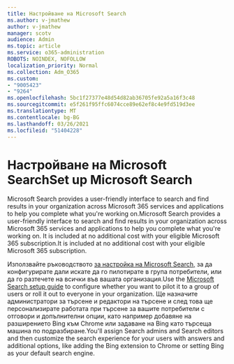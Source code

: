 ```yaml
---
title: Настройване на Microsoft Search
ms.author: v-jmathew
author: v-jmathew
manager: scotv
audience: Admin
ms.topic: article
ms.service: o365-administration
ROBOTS: NOINDEX, NOFOLLOW
localization_priority: Normal
ms.collection: Adm_O365
ms.custom:
- "9005423"
- "9264"
ms.openlocfilehash: 5bc1f27377e48d54d82ab36705fe92a5a16f3c48
ms.sourcegitcommit: e5f261f95ffc6074cce89e62ef8c4e9fd519d3ee
ms.translationtype: MT
ms.contentlocale: bg-BG
ms.lasthandoff: 03/26/2021
ms.locfileid: "51404228"
---
```

# <a name="set-up-microsoft-search"></a><span data-ttu-id="986cc-102">Настройване на Microsoft Search</span><span class="sxs-lookup"><span data-stu-id="986cc-102">Set up Microsoft Search</span></span>

<span data-ttu-id="986cc-103">Microsoft Search‎ provides a user-friendly interface to search and find results in your organization across ‎Microsoft 365‎ services and applications to help you complete what you're working on.</span><span class="sxs-lookup"><span data-stu-id="986cc-103">Microsoft Search‎ provides a user-friendly interface to search and find results in your organization across ‎Microsoft 365‎ services and applications to help you complete what you're working on.</span></span> <span data-ttu-id="986cc-104">It is included at no additional cost with your eligible ‎Microsoft 365‎ subscription.</span><span class="sxs-lookup"><span data-stu-id="986cc-104">It is included at no additional cost with your eligible ‎Microsoft 365‎ subscription.</span></span>

<span data-ttu-id="986cc-105">Използвайте ръководството [за настройка на Microsoft Search,](https://go.microsoft.com/fwlink/?linkid=2156919) за да конфигурирате дали искате да го пилотирате в група потребители, или да го разтечете на всички във вашата организация.</span><span class="sxs-lookup"><span data-stu-id="986cc-105">Use the [Microsoft Search setup guide](https://go.microsoft.com/fwlink/?linkid=2156919) to configure whether you want to pilot it to a group of users or roll it out to everyone in your organization.</span></span> <span data-ttu-id="986cc-106">Ще назначите администратори за търсене и редактори на търсене и след това ще персонализирате работата при търсене за вашите потребители с отговори и допълнителни опции, като например добавяне на разширението Bing към Chrome или задаване на Bing като търсеща машина по подразбиране.</span><span class="sxs-lookup"><span data-stu-id="986cc-106">You'll assign Search admins and Search editors and then customize the search experience for your users with answers and additional options, like adding the Bing extension to Chrome or setting Bing as your default search engine.</span></span>
